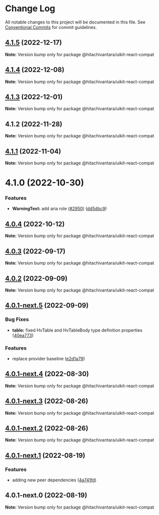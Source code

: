 # Change Log

All notable changes to this project will be documented in this file.
See [Conventional Commits](https://conventionalcommits.org) for commit guidelines.

## [4.1.5](https://github.com/lumada-design/hv-uikit-react/compare/@hitachivantara/uikit-react-compat@4.1.4...@hitachivantara/uikit-react-compat@4.1.5) (2022-12-17)

**Note:** Version bump only for package @hitachivantara/uikit-react-compat

## [4.1.4](https://github.com/lumada-design/hv-uikit-react/compare/@hitachivantara/uikit-react-compat@4.1.3...@hitachivantara/uikit-react-compat@4.1.4) (2022-12-08)

**Note:** Version bump only for package @hitachivantara/uikit-react-compat

## [4.1.3](https://github.com/lumada-design/hv-uikit-react/compare/@hitachivantara/uikit-react-compat@4.1.2...@hitachivantara/uikit-react-compat@4.1.3) (2022-12-01)

**Note:** Version bump only for package @hitachivantara/uikit-react-compat

## 4.1.2 (2022-11-28)

**Note:** Version bump only for package @hitachivantara/uikit-react-compat

## [4.1.1](https://github.com/lumada-design/hv-uikit-react/compare/@hitachivantara/uikit-react-compat@4.1.0...@hitachivantara/uikit-react-compat@4.1.1) (2022-11-04)

**Note:** Version bump only for package @hitachivantara/uikit-react-compat

# 4.1.0 (2022-10-30)

### Features

- **WarningText:** add aria role ([#2950](https://github.com/lumada-design/hv-uikit-react/issues/2950)) ([dd5dbc9](https://github.com/lumada-design/hv-uikit-react/commit/dd5dbc91da99f6e8a4bda5fadc011a28100d2a33))

## [4.0.4](https://github.com/lumada-design/hv-uikit-react/compare/@hitachivantara/uikit-react-compat@4.0.3...@hitachivantara/uikit-react-compat@4.0.4) (2022-10-12)

**Note:** Version bump only for package @hitachivantara/uikit-react-compat

## [4.0.3](https://github.com/lumada-design/hv-uikit-react/compare/@hitachivantara/uikit-react-compat@4.0.2...@hitachivantara/uikit-react-compat@4.0.3) (2022-09-17)

**Note:** Version bump only for package @hitachivantara/uikit-react-compat

## [4.0.2](https://github.com/lumada-design/hv-uikit-react/compare/@hitachivantara/uikit-react-compat@4.0.1-next.5...@hitachivantara/uikit-react-compat@4.0.2) (2022-09-09)

**Note:** Version bump only for package @hitachivantara/uikit-react-compat

## [4.0.1-next.5](https://github.com/lumada-design/hv-uikit-react/compare/@hitachivantara/uikit-react-compat@4.0.1-next.4...@hitachivantara/uikit-react-compat@4.0.1-next.5) (2022-09-09)

### Bug Fixes

- **table:** fixed HvTable and HvTableBody type definition properties ([40ea773](https://github.com/lumada-design/hv-uikit-react/commit/40ea77326246eae1df675c4742e17b7e430406f1))

### Features

- replace provider baseline ([e2d1a79](https://github.com/lumada-design/hv-uikit-react/commit/e2d1a79e953ccfd85beb68674e3ef53d07e630ba))

## [4.0.1-next.4](https://github.com/lumada-design/hv-uikit-react/compare/@hitachivantara/uikit-react-compat@4.0.1-next.3...@hitachivantara/uikit-react-compat@4.0.1-next.4) (2022-08-30)

**Note:** Version bump only for package @hitachivantara/uikit-react-compat

## [4.0.1-next.3](https://github.com/lumada-design/hv-uikit-react/compare/@hitachivantara/uikit-react-compat@4.0.1-next.2...@hitachivantara/uikit-react-compat@4.0.1-next.3) (2022-08-26)

**Note:** Version bump only for package @hitachivantara/uikit-react-compat

## [4.0.1-next.2](https://github.com/lumada-design/hv-uikit-react/compare/@hitachivantara/uikit-react-compat@4.0.1-next.1...@hitachivantara/uikit-react-compat@4.0.1-next.2) (2022-08-26)

**Note:** Version bump only for package @hitachivantara/uikit-react-compat

## [4.0.1-next.1](https://github.com/lumada-design/hv-uikit-react/compare/@hitachivantara/uikit-react-compat@4.0.1-next.0...@hitachivantara/uikit-react-compat@4.0.1-next.1) (2022-08-19)

### Features

- adding new peer dependencies ([4a741fd](https://github.com/lumada-design/hv-uikit-react/commit/4a741fdc39eb37a19ecd306ff7837778293df898))

## 4.0.1-next.0 (2022-08-19)

**Note:** Version bump only for package @hitachivantara/uikit-react-compat
